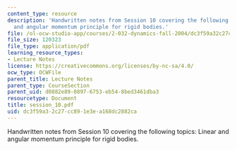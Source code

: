 ```yaml
---
content_type: resource
description: 'Handwritten notes from Session 10 covering the following topics: Linear
  and angular momentum principle for rigid bodies.'
file: /ol-ocw-studio-app/courses/2-032-dynamics-fall-2004/dc3f59a32c27cc891e3ea168dc2882ca_session_10.pdf
file_size: 120323
file_type: application/pdf
learning_resource_types:
- Lecture Notes
license: https://creativecommons.org/licenses/by-nc-sa/4.0/
ocw_type: OCWFile
parent_title: Lecture Notes
parent_type: CourseSection
parent_uid: d0882e89-0897-6753-eb54-8bed3461dba3
resourcetype: Document
title: session_10.pdf
uid: dc3f59a3-2c27-cc89-1e3e-a168dc2882ca
---
```

Handwritten notes from Session 10 covering the following topics: Linear and angular momentum principle for rigid bodies.